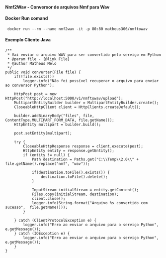 #### Nmf2Wav - Conversor de arquivos Nmf para Wav

#### Docker Run comand
 
```
 docker run --rm --name nmf2wav -it -p 80:80 matheus306/nmftowav
```

#### Exemplo Cliente Java


	/**
	 * Vai enviar o arquivo WAV para ser convertido pelo serviço em Python
	 * @param file - {@link File}
	 * @author Matheus Melo
	 */
	public void converter(File file) {
		if(!file.exists())
			logger.info("Não foi possível recuperar o arquivo para enviar ao conversor Python");

		HttpPost post = new HttpPost("http://localhost:5000/v1/nmftowav/upload");
		MultipartEntityBuilder builder = MultipartEntityBuilder.create();
		CloseableHttpClient client = HttpClients.createDefault();

		builder.addBinaryBody("files", file, ContentType.MULTIPART_FORM_DATA, file.getName());
		HttpEntity multipart = builder.build();

		post.setEntity(multipart);

		try {
			CloseableHttpResponse response = client.execute(post);
			HttpEntity entity = response.getEntity();
			if (entity != null) {
				Path destination = Paths.get("C:\\Temp\\2.0\\" + file.getName().replace("nmf", "wav"));

				if(destination.toFile().exists()) {
					destination.toFile().delete();
				}

				InputStream initialStream = entity.getContent();
				Files.copy(initialStream, destination);
				client.close();
				logger.info(String.format("Arquivo %s convertido com sucesso",  file.getName()));
			}

		} catch (ClientProtocolException e) {
			logger.info("Erro ao enviar o arquivo para o serviço Python", e.getMessage());
		} catch (IOException e) {
			logger.info("Erro ao enviar o arquivo para o serviço Python", e.getMessage());
		}
	}